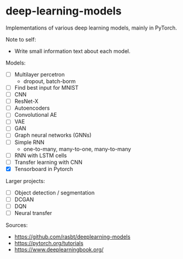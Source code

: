 # deep-learning-models
Implementations of various deep learning models, mainly in PyTorch.

Note to self:
- Write small information text about each model.

Models:
- [ ] Multilayer percetron
    - dropout, batch-borm
- [ ] Find best input for MNIST
- [ ] CNN
- [ ] ResNet-X
- [ ] Autoencoders
- [ ] Convolutional AE
- [ ] VAE
- [ ] GAN
- [ ] Graph neural networks (GNNs)
- [ ] Simple RNN
    - one-to-many, many-to-one, many-to-many
- [ ] RNN with LSTM cells
- [ ] Transfer learning with CNN
- [X] Tensorboard in Pytorch

Larger projects:
- [ ] Object detection / segmentation
- [ ] DCGAN
- [ ] DQN
- [ ] Neural transfer

Sources:
- https://github.com/rasbt/deeplearning-models
- https://pytorch.org/tutorials
- https://www.deeplearningbook.org/
